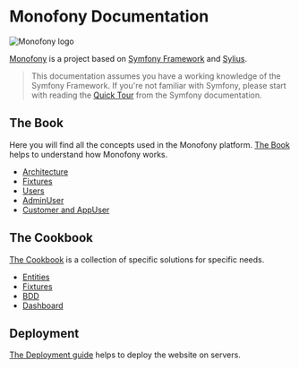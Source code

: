 # Monofony Documentation

![Monofony logo](https://monofony.readthedocs.io/en/latest/_images/doc_logo.png)

[Monofony](https://twitter.com/hashtag/Monofony) is a project based on
[Symfony Framework](http://symfony.com) and [Sylius](https://sylius.com).

> This documentation assumes you have a working knowledge of the Symfony
> Framework. If you're not familiar with Symfony, please start with
> reading the [Quick Tour](http://symfony.com/doc/current/quick_tour) from the Symfony documentation.

## The Book

Here you will find all the concepts used in the Monofony platform.
[The Book](docs/book.md) helps to understand how Monofony works.

* [Architecture](book/architecture.md)
* [Fixtures](book/fixtures.md)
* [Users](book/users.md)
* [AdminUser](book/admin-users.md)
* [Customer and AppUser](book/customer-and-app-user.md)

## The Cookbook

[The Cookbook](cookbook.md) is a collection of specific solutions for specific needs.

* [Entities](cookbook/entities.md)
* [Fixtures](cookbook/fixtures.md)
* [BDD](cookbook/bdd.md)
* [Dashboard](cookbook/dashboard.md)

## Deployment

[The Deployment guide](deployment.md) helps to deploy the website on servers.
